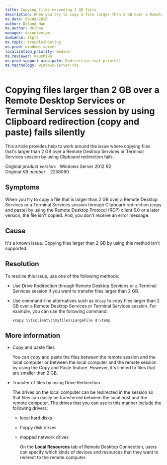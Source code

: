 ```yaml
---
title: Copying files exceeding 2 GB fails
description: When you try to copy a file larger than 2 GB over a Remote Desktop Services or Terminal Services session through Clipboard Redirection (copy and paste) by using RDP client 6.0 or later, the file fails to copy, and you don't see an error message.
ms.date: 09/08/2020
author: Deland-Han
ms.author: delhan
manager: dscontentpm
audience: itpro
ms.topic: troubleshooting
ms.prod: windows-server
localization_priority: medium
ms.reviewer: kaushika
ms.prod-support-area-path: Redirection (not printer)
ms.technology: windows-server-rds
---
```

# Copying files larger than 2 GB over a Remote Desktop Services or Terminal Services session by using Clipboard redirection (copy and paste) fails silently

This article provides help to work around the issue where copying files that's larger than 2 GB over a Remote Desktop Services or Terminal Services session by using Clipboard redirection fails.

_Original product version:_ &nbsp; Windows Server 2012 R2  
_Original KB number:_ &nbsp; 2258090

## Symptoms

When you try to copy a file that is larger than 2 GB over a Remote Desktop Services or a Terminal Services session through Clipboard redirection (copy and paste) by using the Remote Desktop Protocol (RDP) client 6.0 or a later version, the file isn't copied. And, you don't receive an error message.

## Cause

It's a known issue. Copying files larger than 2 GB by using this method isn't supported.

## Resolution

To resolve this issue, use one of the following methods:

- Use Drive Redirection through Remote Desktop Services or a Terminal Services session if you want to transfer files larger than 2 GB.

- Use command-line alternatives such as `XCopy` to copy files larger than 2 GB over a Remote Desktop Services or Terminal Services session. For example, you can use the following command:

    ```console
    xcopy \\tsclient\c\myfiles\LargeFile d:\temp  
    ```

## More information

- Copy and paste files

    You can copy and paste the files between the remote session and the local computer or between the local computer and the remote session by using the Copy and Paste feature. However, it's limited to files that are smaller than 2 GB.

- Transfer of files by using Drive Redirection

    The drives on the local computer can be redirected in the session so that files can easily be transferred between the local host and the remote computer. The drives that you can use in this manner include the following drivers:

  - local hard disks
  - floppy disk drives
  - mapped network drives

    On the **Local Resources** tab of Remote Desktop Connection, users can specify which kinds of devices and resources that they want to redirect to the remote computer.
